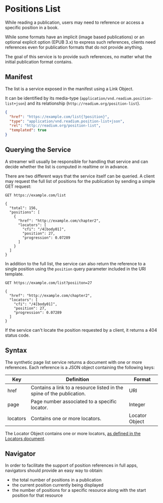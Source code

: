 # Positions List

While reading a publication, users may need to reference or access a specific position in a book.

While some formats have an implicit (image based publications) or an optional explicit option (EPUB 3.x) to express such references, clients need references even for publication formats that do not provide anything.

The goal of this service is to provide such references, no matter what the initial publication format contains.


## Manifest

The list is a service exposed in the manifest using a Link Object. 

It can be identified by its media-type (`application/vnd.readium.position-list+json`) and its relationship (`http://readium.org/position-list`).


```json
{
  "href": "https://example.com/list{?position}",
  "type": "application/vnd.readium.position-list+json",
  "rel": "http://readium.org/position-list",
  "templated": true
}
```

## Querying the Service

A streamer will usually be responsible for handling that service and can decide whether the list is computed in realtime or in advance.

There are two different ways that the service itself can be queried. A client may request the full list of positions for the publication by sending a simple GET request:

```
GET https://example.com/list

{
  "total": 156,
  "positions": [
    {
      "href": "http://example.com/chapter2",
      "locators": [
        "cfi": "/4[body01]",
        "position": 27,
        "progression": 0.07289
      ]
    }
  ]
}
```

In addition to the full list, the service can also return the reference to a single position using the `position` query parameter included in the URI template.

```
GET https://example.com/list?posiiton=27

{
  "href": "http://example.com/chapter2",
  "locators": [
    "cfi": "/4[body01]",
    "position": 27,
    "progression": 0.07289
  ]
}
```

If the service can't locate the position requested by a client, it returns a 404 status code.

## Syntax

The synthetic page list service returns a document with one or more references. Each reference is a JSON object containing the following keys:

| Key  | Definition | Format |
| ---- | ---------- | ------ | 
| href  | Contains a link to a resource listed in the spine of the publication.  | URI |
| page  | Page number associated to a specific locator.  | Integer |
| locators  | Contains one or more locators.  | Locator Object |

The Locator Object contains one or more locators, [as defined in the Locators document](/locators).

## Navigator

In order to facilitate the support of position references in full apps, navigators should provide an easy way to obtain:

* the total number of positions in a publication
* the current position currently being displayed
* the number of positions for a specific resource along with the start position for that resource


